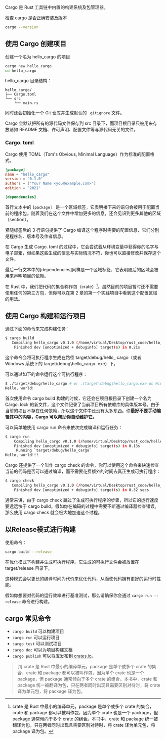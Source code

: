 Cargo 是 Rust 工具链中内置的构建系统及包管理器。

检查 cargo 是否正确安装及版本
```bash
cargo --version
```

## 使用 Cargo 创建项目
创建一个名为 hello_cargo 的项目
```bash
cargo new hello_cargo
cd hello_cargo
```
hello_cargo 目录结构：
```
hello_cargo/
├── Cargo.toml
└── src
    └── main.rs
```
同时还会初始化一个 Git 仓库并生成默认的 `.gitignore` 文件。

Cargo 会默认把所有的源代码文件保存到 src 目录下，而项目根目录只被用来存放诸如 README 文档、许可声明、配置文件等与源代码无关的文件。
### Cargo. toml
Cargo 使用 TOML（Tom's Obvious, Minimal Language）作为标准的配置格式。
```toml
[package]
name = "hello_cargo"
version = "0.1.0"
authors = ["Your Name <you@example.com>"]
edition = "2021"

[dependencies]
```
首行文本中的 `[package] ` 是一个区域标签，它表明接下来的语句会被用于配置当前的程序包。随着我们在这个文件中增加更多的信息，还会见识到更多其他的区域（section）。

紧随标签后的 3 行语句提供了 Cargo 编译这个程序时需要的配置信息，它们分别是程序名、版本号及作者信息。

在 Cargo 生成 Cargo. toml 的过程中，它会尝试着从环境变量中获得你的名字与电子邮箱，但如果这些生成的信息与实际情况不符，你也可以直接修改并保存这个文件。

最后一行文本中的[dependencies]同样是一个区域标签，它表明随后的区域会被用来声明项目的依赖。

在 Rust 中，我们把代码的集合称作包（crate）[^crate]。虽然目前的项目暂时还不需要使用任何的第三方包，但你可以在第 2 章的第一个实践项目中看到这个配置区域的用法。

## 使用 Cargo 构建和运行项目
通过下面的命令来完成构建任务：
```bash
$ cargo build
   Compiling hello_cargo v0.1.0 (/home/virtual/Desktop/rust_code/hello_cargo)
    Finished dev [unoptimized + debuginfo] target(s) in 0.21s
```

这个命令会将可执行程序生成在路径 target/debug/hello_ cargo（或者 Windows 系统下的 target\debug\hello_cargo. exe）下。

可以通过如下的命令运行这个可执行程序：
```bash
$ ./target/debug/hello_cargo # or .\target\debug\hello_cargo.exe on Windows 
Hello, world!
```

首次使用命令 cargo build 构建的时候，它还会在项目根目录下创建一个名为 Cargo. lock 的新文件，这个文件记录了当前项目所有依赖库的具体版本号。由于当前的项目不存在任何依赖，所以这个文件中还没有太多东西。你**最好不要手动编辑其中的内容，Cargo 可以帮助你自动维护它。**

可以简单地使用 cargo run 命令来依次完成编译和运行任务：
```bash
$ cargo run
    Compiling hello_cargo v0.1.0 (/home/virtual/Desktop/rust_code/hello_cargo)
    Finished dev [unoptimized + debuginfo] target(s) in 0.13s
     Running `target/debug/hello_cargo`
Hello, world!!!
```

Cargo 还提供了一个叫作 cargo check 的命令，你可以使用这个命令来快速检查当前的代码是否可以通过编译，而不需要花费额外的时间去真正生成可执行程序：

```bash
$ cargo check
   Compiling hello_cargo v0.1.0 (/home/virtual/Desktop/rust_code/hello_cargo)
    Finished dev [unoptimized + debuginfo] target(s) in 0.32 secs
```

通常来讲，由于 cargo check 跳过了生成可执行程序的步骤，所以它的运行速度要远远快于 cargo build。假如你在编码的过程中需要不断通过编译器检查错误，那么使用 cargo check 就会极大地加速这个过程。

## 以Release模式进行构建

使用命令：

```bash
cargo build --release
```

在优化模式下构建并生成可执行程序。它生成的可执行文件会被放置在 target/release 目录下。

这种模式会以更长的编译时间为代价来优化代码，从而使代码拥有更好的运行时性能。

假如你想要对代码的运行效率进行基准测试，那么请确保你会通过 `cargo run --release` 命令进行构建。


## cargo 常见命令

- `cargo build` 可以构建项目
- `cargo run` 可以运行项目
- `cargo test` 可以测试项目
- `cargo doc` 可以为项目构建文档
- `cargo publish` 可以将库发布到 [crates.io](https://crates.io/)。



> [1] crate 是 Rust 中最小的编译单元，package 是单个或多个 crate 的集合，crate 和 package 都可以被叫作包，因为单个 crate 也是一个 package，但 package 通常倾向于多个 crate 的组合。本书中，crate 和 package 统一被翻译为包，只在两者同时出现且需要区别对待时，将 crate 译为单元包，将 package 译为包。
>
> [^crate]: crate 是 Rust 中最小的编译单元，package 是单个或多个 crate 的集合，crate 和 package 都可以被叫作包，因为单个 crate 也是一个 package，但 package 通常倾向于多个 crate 的组合。本书中，crate 和 package 统一被翻译为包，只在两者同时出现且需要区别对待时，将 crate 译为单元包，将 package 译为包。
>
> 